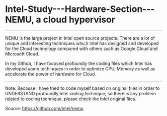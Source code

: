 # Intel-Study---Hardware-Section---NEMU, a cloud hypervisor

-----------------------------------------------------------------------------------------------------------------------------------------

NEMU is the large project in Intel open source projects. There are a lot of unique and interesting techniques which Intel has designed and developed for the Cloud technology compared with others such as Google Cloud and Microsoft Cloud. 

In my Github, I have focused profoundly the coding files which Intel has developed some techinques in order to optimize CPU, Memory as well as accelerate the power of hardware for Cloud. 

--------------------------------------------------------------------------------------------------------------------------------------

Note: Because I have tried to code myself based on original files in order to UNDERSTAND profoundly Intel coding technique, so there is any problem related to coding technique, please check the Intel original files.

Source: https://github.com/intel/nemu

